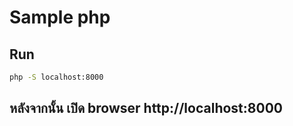 # Sample php

## Run

```sh
php -S localhost:8000
```

## หลังจากนั้น เปิด browser http://localhost:8000
